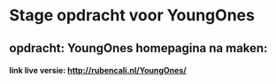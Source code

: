 # Stage opdracht voor YoungOnes
## opdracht: YoungOnes homepagina na maken:
#### link live versie: http://rubencali.nl/YoungOnes/ 